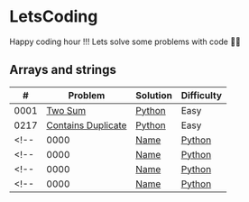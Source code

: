 # LetsCoding
Happy coding hour !!! Lets solve some problems with code 🐱‍💻

## Arrays and strings

| #    | Problem                                       | Solution                                            | Difficulty |
| ---- | -------------------------------------------- | --------------------------------------------------- | ---------- |
| 0001 | [Two Sum](https://leetcode.com/problems/two-sum/)| [Python](enlace_python)| Easy |
| 0217 | [Contains Duplicate](enlace_a_Contains_Duplicate) | [Python](enlace_a_python) | Easy |
<!-- | 0000 | [Name](enlace_a_programa) | [Python](enlace) | Easy | -->
<!-- | 0000 | [Name](enlace_a_programa) | [Python](enlace) | Easy | -->
<!-- | 0000 | [Name](enlace_a_programa) | [Python](enlace) | Easy | -->
<!-- | 0000 | [Name](enlace_a_programa) | [Python](enlace) | Easy | -->




